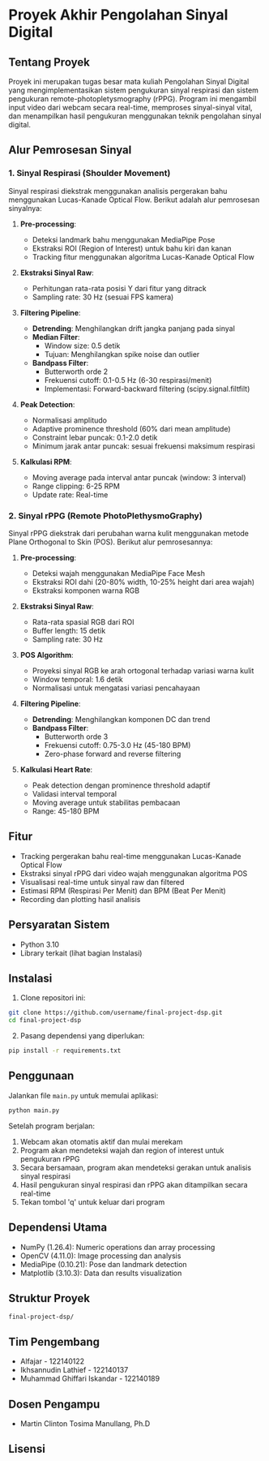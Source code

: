 # Proyek Akhir Pengolahan Sinyal Digital

## Tentang Proyek
Proyek ini merupakan tugas besar mata kuliah Pengolahan Sinyal Digital yang mengimplementasikan sistem pengukuran sinyal respirasi dan sistem pengukuran remote-photopletysmography (rPPG). Program ini mengambil input video dari webcam secara real-time, memproses sinyal-sinyal vital, dan menampilkan hasil pengukuran menggunakan teknik pengolahan sinyal digital.

## Alur Pemrosesan Sinyal

### 1. Sinyal Respirasi (Shoulder Movement)
Sinyal respirasi diekstrak menggunakan analisis pergerakan bahu menggunakan Lucas-Kanade Optical Flow. Berikut adalah alur pemrosesan sinyalnya:

1. **Pre-processing**:
   - Deteksi landmark bahu menggunakan MediaPipe Pose
   - Ekstraksi ROI (Region of Interest) untuk bahu kiri dan kanan
   - Tracking fitur menggunakan algoritma Lucas-Kanade Optical Flow

2. **Ekstraksi Sinyal Raw**:
   - Perhitungan rata-rata posisi Y dari fitur yang ditrack
   - Sampling rate: 30 Hz (sesuai FPS kamera)

3. **Filtering Pipeline**:
   - **Detrending**: Menghilangkan drift jangka panjang pada sinyal
   - **Median Filter**:
     - Window size: 0.5 detik
     - Tujuan: Menghilangkan spike noise dan outlier
   - **Bandpass Filter**:
     - Butterworth orde 2
     - Frekuensi cutoff: 0.1-0.5 Hz (6-30 respirasi/menit)
     - Implementasi: Forward-backward filtering (scipy.signal.filtfilt)

4. **Peak Detection**:
   - Normalisasi amplitudo
   - Adaptive prominence threshold (60% dari mean amplitude)
   - Constraint lebar puncak: 0.1-2.0 detik
   - Minimum jarak antar puncak: sesuai frekuensi maksimum respirasi

5. **Kalkulasi RPM**:
   - Moving average pada interval antar puncak (window: 3 interval)
   - Range clipping: 6-25 RPM
   - Update rate: Real-time

### 2. Sinyal rPPG (Remote PhotoPlethysmoGraphy)
Sinyal rPPG diekstrak dari perubahan warna kulit menggunakan metode Plane Orthogonal to Skin (POS). Berikut alur pemrosesannya:

1. **Pre-processing**:
   - Deteksi wajah menggunakan MediaPipe Face Mesh
   - Ekstraksi ROI dahi (20-80% width, 10-25% height dari area wajah)
   - Ekstraksi komponen warna RGB

2. **Ekstraksi Sinyal Raw**:
   - Rata-rata spasial RGB dari ROI
   - Buffer length: 15 detik
   - Sampling rate: 30 Hz

3. **POS Algorithm**:
   - Proyeksi sinyal RGB ke arah ortogonal terhadap variasi warna kulit
   - Window temporal: 1.6 detik
   - Normalisasi untuk mengatasi variasi pencahayaan

4. **Filtering Pipeline**:
   - **Detrending**: Menghilangkan komponen DC dan trend
   - **Bandpass Filter**:
     - Butterworth orde 3
     - Frekuensi cutoff: 0.75-3.0 Hz (45-180 BPM)
     - Zero-phase forward and reverse filtering

5. **Kalkulasi Heart Rate**:
   - Peak detection dengan prominence threshold adaptif
   - Validasi interval temporal
   - Moving average untuk stabilitas pembacaan
   - Range: 45-180 BPM

## Fitur
- Tracking pergerakan bahu real-time menggunakan Lucas-Kanade Optical Flow
- Ekstraksi sinyal rPPG dari video wajah menggunakan algoritma POS
- Visualisasi real-time untuk sinyal raw dan filtered
- Estimasi RPM (Respirasi Per Menit) dan BPM (Beat Per Menit)
- Recording dan plotting hasil analisis

## Persyaratan Sistem
- Python 3.10
- Library terkait (lihat bagian Instalasi)

## Instalasi

1. Clone repositori ini:
```bash
git clone https://github.com/username/final-project-dsp.git
cd final-project-dsp
```

2. Pasang dependensi yang diperlukan:
```bash
pip install -r requirements.txt
```

## Penggunaan
Jalankan file `main.py` untuk memulai aplikasi:
```bash
python main.py
```

Setelah program berjalan:
1. Webcam akan otomatis aktif dan mulai merekam
2. Program akan mendeteksi wajah dan region of interest untuk pengukuran rPPG
3. Secara bersamaan, program akan mendeteksi gerakan untuk analisis sinyal respirasi
4. Hasil pengukuran sinyal respirasi dan rPPG akan ditampilkan secara real-time
5. Tekan tombol 'q' untuk keluar dari program

## Dependensi Utama
- NumPy (1.26.4): Numeric operations dan array processing
- OpenCV (4.11.0): Image processing dan analysis
- MediaPipe (0.10.21): Pose dan landmark detection
- Matplotlib (3.10.3): Data dan results visualization

## Struktur Proyek
```
final-project-dsp/

```

## Tim Pengembang
- Alfajar - 122140122 
- Ikhsannudin Lathief - 122140137 
- Muhammad Ghiffari Iskandar - 122140189

## Dosen Pengampu
- Martin Clinton Tosima Manullang, Ph.D

## Lisensi
